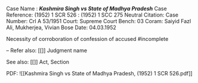 Case Name : ***Kashmira Singh vs State of Madhya Pradesh***
Case Reference: (1952) 1 SCR 526 :  (1952) 1 SCC 275
Neutral Citation:
Case Number: Crl A 53/1951
Court: Supreme Court
Bench: 03
Coram: Saiyid Fazl Ali, Mukherjea, Vivian Bose
Date: 04.03.1952

Necessity of corroboration of confession of accused #incomplete 

–
Refer also:
[[]]
Judgment name

See also:
[[]] 
Act, Section

PDF:
![[Kashmira Singh vs State of Madhya Pradesh, (1952) 1 SCR 526.pdf]]